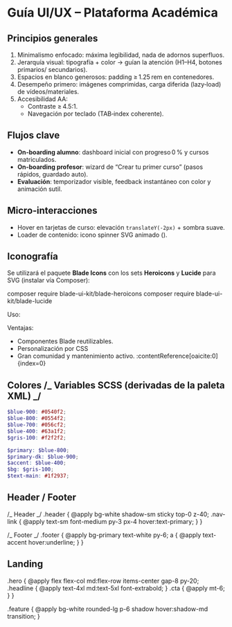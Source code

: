 # Guía UI/UX – Plataforma Académica

## Principios generales

1. Minimalismo enfocado: máxima legibilidad, nada de adornos superfluos.
2. Jerarquía visual: tipografía + color → guían la atención (H1–H4, botones primarios/ secundarios).
3. Espacios en blanco generosos: padding ≥ 1.25 rem en contenedores.
4. Desempeño primero: imágenes comprimidas, carga diferida (lazy‑load) de vídeos/materiales.
5. Accesibilidad AA:
   - Contraste ≥ 4.5:1.
   - Navegación por teclado (TAB‑index coherente).

## Flujos clave

- **On‑boarding alumno**: dashboard inicial con progreso 0 % y cursos matriculados.
- **On‑boarding profesor**: wizard de “Crear tu primer curso” (pasos rápidos, guardado auto).
- **Evaluación**: temporizador visible, feedback instantáneo con color y animación sutil.

## Micro‑interacciones

- Hover en tarjetas de curso: elevación `translateY(-2px)` + sombra suave.
- Loader de contenido: icono spinner SVG animado (<x-lucide-loader class="animate-spin" />).

## Iconografía

Se utilizará el paquete **Blade Icons** con los sets **Heroicons** y **Lucide** para SVG (instalar vía Composer):

composer require blade-ui-kit/blade-heroicons
composer require blade-ui-kit/blade-lucide

Uso:
<x-heroicon-o-book-open class="w-5 h-5 text-primary" />
<x-lucide-graduation-cap class="w-5 h-5 text-secondary" />

Ventajas:

- Componentes Blade reutilizables.
- Personalización por CSS
- Gran comunidad y mantenimiento activo. :contentReference[oaicite:0]{index=0}

## Colores /_ Variables SCSS (derivadas de la paleta XML) _/

```scss
$blue-900: #0540f2;
$blue-800: #0554f2;
$blue-700: #056cf2;
$blue-400: #63a1f2;
$gris-100: #f2f2f2;

$primary: $blue-800;
$primary-dk: $blue-900;
$accent: $blue-400;
$bg: $gris-100;
$text-main: #1f2937;
```

## Header / Footer

/_ Header _/
.header {
@apply bg-white shadow-sm sticky top-0 z-40;
.nav-link { @apply text-sm font-medium py-3 px-4 hover:text-primary; }
}

/_ Footer _/
.footer {
@apply bg-primary text-white py-6;
a { @apply text-accent hover:underline; }
}

## Landing

.hero {
@apply flex flex-col md:flex-row items-center gap-8 py-20;
.headline { @apply text-4xl md:text-5xl font-extrabold; }
.cta { @apply mt-6; }
}

.feature {
@apply bg-white rounded-lg p-6 shadow hover:shadow-md transition;
}
